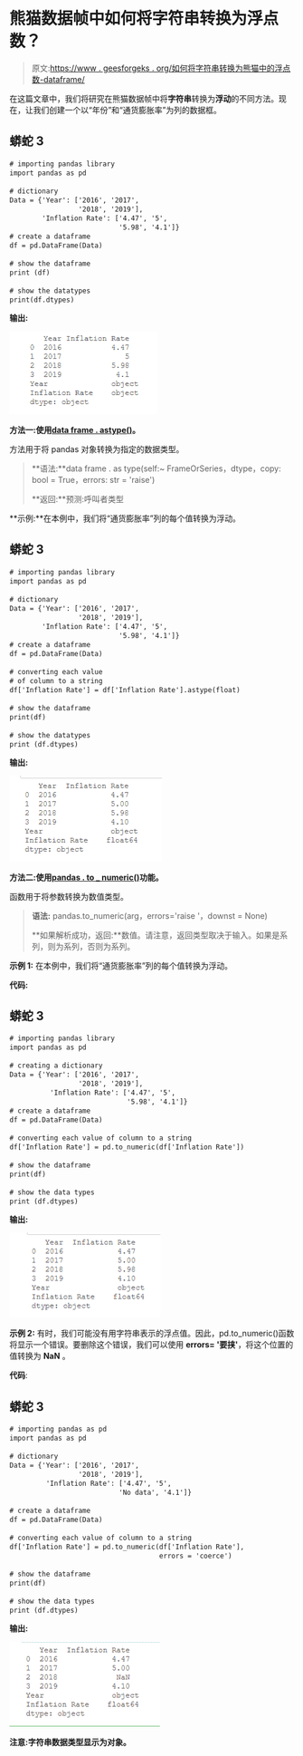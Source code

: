 # 熊猫数据帧中如何将字符串转换为浮点数？

> 原文:[https://www . geesforgeks . org/如何将字符串转换为熊猫中的浮点数-dataframe/](https://www.geeksforgeeks.org/how-to-convert-strings-to-floats-in-pandas-dataframe/)

在这篇文章中，我们将研究在熊猫数据帧中将**字符串**转换为**浮动**的不同方法。现在，让我们创建一个以“年份”和“通货膨胀率”为列的数据框。

## 蟒蛇 3

```
# importing pandas library
import pandas as pd

# dictionary
Data = {'Year': ['2016', '2017', 
                 '2018', '2019'],
        'Inflation Rate': ['4.47', '5', 
                           '5.98', '4.1']}
# create a dataframe
df = pd.DataFrame(Data)

# show the dataframe
print (df)

# show the datatypes
print(df.dtypes)
```

**输出:**

![dataframe](img/ea4568f3e012ec69bdf5097529ff84c6.png)

**方法一:使用**[**data frame . astype()**](https://www.geeksforgeeks.org/python-pandas-dataframe-astype/)**。**

方法用于将 pandas 对象转换为指定的数据类型。

> **语法:**data frame . as type(self:~ FrameOrSeries，dtype，copy: bool = True，errors: str = 'raise')
> 
> **返回:**预测:呼叫者类型

**示例:**在本例中，我们将“通货膨胀率”列的每个值转换为浮动。

## 蟒蛇 3

```
# importing pandas library
import pandas as pd

# dictionary
Data = {'Year': ['2016', '2017', 
                 '2018', '2019'],
        'Inflation Rate': ['4.47', '5', 
                           '5.98', '4.1']}
# create a dataframe
df = pd.DataFrame(Data)

# converting each value 
# of column to a string
df['Inflation Rate'] = df['Inflation Rate'].astype(float)

# show the dataframe
print(df)

# show the datatypes
print (df.dtypes)
```

**输出:**

![dataframe string to float](img/9f87c44160904be1183abdb25a59e9da.png)

**方法二:使用**[**pandas . to _ numeric()**](https://www.geeksforgeeks.org/python-pandas-to_numeric-method/)**功能。**

函数用于将参数转换为数值类型。

> **语法:** pandas.to_numeric(arg，errors='raise '，downst = None)
> 
> **如果解析成功，返回:**数值。请注意，返回类型取决于输入。如果是系列，则为系列，否则为系列。

**示例 1:** 在本例中，我们将“通货膨胀率”列的每个值转换为浮动。

**代码:**

## 蟒蛇 3

```
# importing pandas library
import pandas as pd

# creating a dictionary
Data = {'Year': ['2016', '2017', 
                 '2018', '2019'],
          'Inflation Rate': ['4.47', '5', 
                             '5.98', '4.1']}
# create a dataframe
df = pd.DataFrame(Data)

# converting each value of column to a string
df['Inflation Rate'] = pd.to_numeric(df['Inflation Rate'])

# show the dataframe
print(df)

# show the data types
print (df.dtypes)
```

**输出:**

![dataframe string to float](img/7911ddf4a1352335aa0efc04d133bb64.png)

**示例 2:** 有时，我们可能没有用字符串表示的浮点值。因此，pd.to_numeric()函数将显示一个错误。要删除这个错误，我们可以使用 **errors= '要挟'**，将这个位置的值转换为 **NaN** 。

**代码**:

## 蟒蛇 3

```
# importing pandas as pd
import pandas as pd

# dictionary
Data = {'Year': ['2016', '2017',
                 '2018', '2019'],
         'Inflation Rate': ['4.47', '5', 
                           'No data', '4.1']}

# create a dataframe
df = pd.DataFrame(Data)

# converting each value of column to a string
df['Inflation Rate'] = pd.to_numeric(df['Inflation Rate'],
                                     errors = 'coerce')

# show the dataframe
print(df)

# show the data types
print (df.dtypes)
```

**输出:**

![dataframe string to float with error handling](img/5c3c6efb2dcfee62105024e0eafe79f3.png)

**注意:字符串数据类型显示为对象。**
